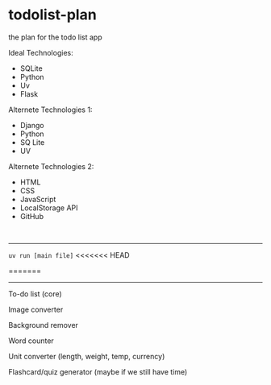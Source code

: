 # todolist-plan
the plan for the todo list app

Ideal Technologies:
- SQLite
- Python
- Uv 
- Flask

Alternete Technologies 1:
- Django 
- Python
- SQ Lite
- UV

Alternete Technologies 2:
- HTML
- CSS
- JavaScript
- LocalStorage API
- GitHub 
<br>

- - -

`
uv run [main file]
`
<<<<<<< HEAD

=======
- - -

To-do list (core)

Image converter

Background remover 

Word counter

Unit converter (length, weight, temp, currency)

Flashcard/quiz generator (maybe if we still have time)
